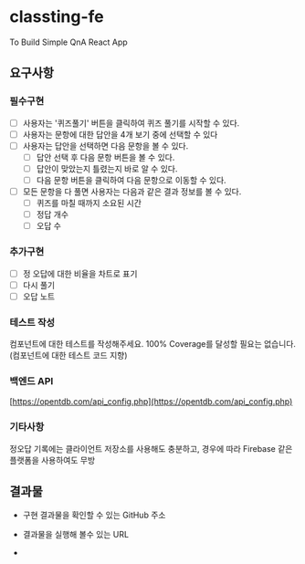 # classting-fe

To Build Simple QnA React App

## 요구사항

### 필수구현

- [ ] 사용자는 '퀴즈풀기' 버튼을 클릭하여 퀴즈 풀기를 시작할 수 있다.
- [ ] 사용자는 문항에 대한 답안을 4개 보기 중에 선택할 수 있다
- [ ] 사용자는 답안을 선택하면 다음 문항을 볼 수 있다.
  - [ ] 답안 선택 후 다음 문항 버튼을 볼 수 있다.
  - [ ] 답안이 맞았는지 틀렸는지 바로 알 수 있다.
  - [ ] 다음 문항 버튼을 클릭하여 다음 문항으로 이동할 수 있다.
- [ ] 모든 문항을 다 풀면 사용자는 다음과 같은 결과 정보를 볼 수 있다.
  - [ ] 퀴즈를 마칠 때까지 소요된 시간
  - [ ] 정답 개수
  - [ ] 오답 수

### 추가구현

- [ ] 정 오답에 대한 비율을 차트로 표기
- [ ] 다시 풀기
- [ ] 오답 노트

### 테스트 작성

컴포넌트에 대한 테스트를 작성해주세요. 100% Coverage를 달성할 필요는 없습니다. (컴포넌트에 대한 테스트 코드 지향)

### 백엔드 API

[https://opentdb.com/api_config.php](https://opentdb.com/api_config.php)

### 기타사항

정오답 기록에는 클라이언트 저장소를 사용해도 충분하고, 경우에 따라 Firebase 같은 플랫폼을 사용하여도 무방

## 결과물

- 구현 결과물을 확인할 수 있는 GitHub 주소
- 결과물을 실행해 볼수 있는 URL

-
